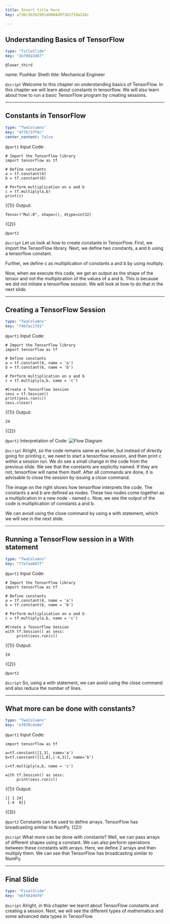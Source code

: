 ```yaml
---
title: Insert title here
key: a730c3b26290140804d9f363719a218c

---
```

## Understanding Basics of TensorFlow

```yaml
type: "TitleSlide"
key: "2e79da3d87"
```

`@lower_third`

name: Pushkar Sheth
title: Mechanical Engineer


`@script`
Welcome to this chapter on understanding basics of TensorFlow. In this chapter we will learn about constants in tensorflow. We will also learn about how to run a basic TensorFlow program by creating sessions.


---
## Constants in TensorFlow

```yaml
type: "TwoColumns"
key: "4f7b737f4c"
center_content: false
```

`@part1`
Input Code:
```
# Import the TensorFlow library
import tensorflow as tf

# Define constants
a = tf.constant(4)
b = tf.constant(6)

# Perform multiplication on a and b
c = tf.multiply(a,b)
print(c)
```
{{1}}
Output:
```
Tensor("Mul:0", shape=(), dtype=int32)
```
{{2}}


`@part2`



`@script`
Let us look at how to create constants in TensorFlow.
First, we import the TensorFlow library.
Next, we  define two constants, a and b using a tensorflow constant.

Further, we define c as multiplication of constants a and b by using multiply.

Now, when we execute this code, we get an output as the shape of the tensor and not the multiplication of the values of a and b.
This is because we did not initiate a tensorflow session. We will look at how to do that in the next slide.


---
## Creating a TensorFlow Session

```yaml
type: "TwoColumns"
key: "f4b7ac17d1"
```

`@part1`
Input Code:
```
# Import the TensorFlow library
import tensorflow as tf

# Define constants
a = tf.constant(4, name = 'a')
b = tf.constant(6, name = 'b')

# Perform multiplication on a and b
c = tf.multiply(a,b, name = 'c')

#Create a TensorFlow Session
sess = tf.Session()
print(sess.run(c))
sess.close()
```
{{1}}
Output:
```
24
```
{{2}}


`@part2`
Interpretation of Code:
![Flow Diagram](https://assets.datacamp.com/production/repositories/3605/datasets/52a4493db49457dd668c825909cc5ae41f74e02f/flowdiag1.png)


`@script`
Alright, so the code remains same as earlier, but instead of directly going for printing c, we need to start a tensorflow session, and then print c within a session run.
We do see a small change in the code from the previous slide. We see that the constants are explicitly named. If they are not, tensorflow will name them itself.
After all commands are done, it is advisable to close the session by issuing a close command.

The image on the right shows how tensorflow interprets the code. The constants a and b are defined as nodes. 
These two nodes come together as a multiplication in a new node - named c.
Now, we see the output of the code is multiplication of constants a and b.

We can avoid using the close command by using a with statement, which we will see in the next slide.


---
## Running a TensorFlow session in a With statement

```yaml
type: "TwoColumns"
key: "f7efaa8d7f"
```

`@part1`
Input Code:
```
# Import the TensorFlow library
import tensorflow as tf

# Define constants
a = tf.constant(4, name = 'a')
b = tf.constant(6, name = 'b')

# Perform multiplication on a and b
c = tf.multiply(a,b, name = 'c')

#Create a TensorFlow Session
with tf.Session() as sess:
     print(sess.run(c))
```
{{1}}
Output:
```
24
```
{{2}}


`@part2`



`@script`
So, using a with statement, we can avoid using the close command and also reduce the number of lines.


---
## What more can be done with constants?

```yaml
type: "TwoColumns"
key: "e7078c4a9e"
```

`@part1`
Input Code:
```
import tensorflow as tf

a=tf.constant([1,3], name='a')
b=tf.constant([[1,8],[-4,3]], name='b')

c=tf.multiply(a,b, name = 'c')

with tf.Session() as sess:
     print(sess.run(c))
```
{{1}}
Output:
```
[[ 1 24]
 [-4  9]]
```
{{3}}


`@part2`
Constants can be used to define arrays. TensorFlow has broadcasting similar to NumPy.
{{2}}


`@script`
What more can be done with constants? Well, we can pass arrays of different shapes using a constant. We can also perform operations between these constants with arrays. Here, we define 2 arrays and then multiply them. We can see that TensorFlow has broadcasting similar to NumPy.


---
## Final Slide

```yaml
type: "FinalSlide"
key: "ebf58194f0"
```

`@script`
Alright, in this chapter we learnt about TensorFlow constants and creating a session. Next, we will see the different types of mathematics and some advanced data types in TensorFlow.


